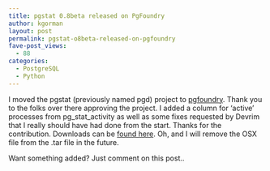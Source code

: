 ```yaml
---
title: pgstat 0.8beta released on PgFoundry
author: kgorman
layout: post
permalink: pgstat-o8beta-released-on-pgfoundry
fave-post_views:
  - 88
categories:
  - PostgreSQL
  - Python
---
```

I moved the pgstat (previously named pgd) project to [pgfoundry][1]. Thank you to the folks over there approving the project. I added a column for &#8216;active&#8217; processes from pg\_stat\_activity as well as some fixes requested by Devrim that I really should have had done from the start. Thanks for the contribution. Downloads can be [found here][2]. Oh, and I will remove the OSX file from the .tar file in the future.

Want something added? Just comment on this post..

 [1]: http://pgfoundry.org/projects/pgstat2/
 [2]: http://pgfoundry.org/frs/?group_id=1000426&#038;release_id=1322
